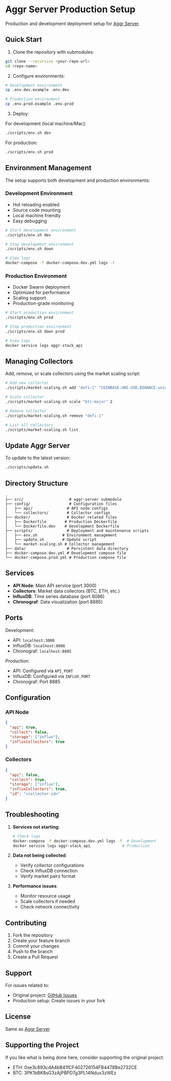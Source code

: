 # Aggr Server Production Setup

Production and development deployment setup for [Aggr Server](https://github.com/Tucsky/aggr-server).

## Quick Start

1. Clone the repository with submodules:
```bash
git clone --recursive <your-repo-url>
cd <repo-name>
```

2. Configure environments:
```bash
# Development environment
cp .env.dev.example .env.dev

# Production environment
cp .env.prod.example .env.prod
```

3. Deploy:

For development (local machine/Mac):
```bash
./scripts/env.sh dev
```

For production:
```bash
./scripts/env.sh prod
```

## Environment Management

The setup supports both development and production environments:

### Development Environment
- Hot reloading enabled
- Source code mounting
- Local machine friendly
- Easy debugging

```bash
# Start development environment
./scripts/env.sh dev

# Stop development environment
./scripts/env.sh down

# View logs
docker-compose -f docker-compose.dev.yml logs -f
```

### Production Environment
- Docker Swarm deployment
- Optimized for performance
- Scaling support
- Production-grade monitoring

```bash
# Start production environment
./scripts/env.sh prod

# Stop production environment
./scripts/env.sh down prod

# View logs
docker service logs aggr-stack_api
```

## Managing Collectors

Add, remove, or scale collectors using the market scaling script:

```bash
# Add new collector
./scripts/market-scaling.sh add "defi-1" "COINBASE:UNI-USD,BINANCE:uniusdt"

# Scale collector
./scripts/market-scaling.sh scale "btc-major" 2

# Remove collector
./scripts/market-scaling.sh remove "defi-1"

# List all collectors
./scripts/market-scaling.sh list
```

## Update Aggr Server

To update to the latest version:
```bash
./scripts/update.sh
```

## Directory Structure

```
.
├── src/                    # aggr-server submodule
├── config/                 # Configuration files
│   ├── api/               # API node configs
│   └── collectors/        # Collector configs
├── docker/                # Docker related files
│   ├── Dockerfile        # Production Dockerfile
│   └── Dockerfile.dev    # Development Dockerfile
├── scripts/               # Deployment and maintenance scripts
│   ├── env.sh           # Environment management
│   ├── update.sh        # Update script
│   └── market-scaling.sh # Collector management
├── data/                  # Persistent data directory
├── docker-compose.dev.yml # Development compose file
└── docker-compose.prod.yml # Production compose file
```

## Services

- **API Node**: Main API service (port 3000)
- **Collectors**: Market data collectors (BTC, ETH, etc.)
- **InfluxDB**: Time series database (port 8086)
- **Chronograf**: Data visualization (port 8885)

## Ports

Development:
- API: `localhost:3000`
- InfluxDB: `localhost:8086`
- Chronograf: `localhost:8885`

Production:
- API: Configured via `API_PORT`
- InfluxDB: Configured via `INFLUX_PORT`
- Chronograf: Port 8885

## Configuration

### API Node
```json
{
  "api": true,
  "collect": false,
  "storage": ["influx"],
  "influxCollectors": true
}
```

### Collectors
```json
{
  "api": false,
  "collect": true,
  "storage": ["influx"],
  "influxCollectors": true,
  "id": "<collector-id>"
}
```

## Troubleshooting

1. **Services not starting**:
   ```bash
   # Check logs
   docker-compose -f docker-compose.dev.yml logs -f  # Development
   docker service logs aggr-stack_api              # Production
   ```

2. **Data not being collected**:
   - Verify collector configurations
   - Check InfluxDB connection
   - Verify market pairs format

3. **Performance issues**:
   - Monitor resource usage
   - Scale collectors if needed
   - Check network connectivity

## Contributing

1. Fork the repository
2. Create your feature branch
3. Commit your changes
4. Push to the branch
5. Create a Pull Request

## Support

For issues related to:
- Original project: [GitHub Issues](https://github.com/Tucsky/aggr-server/issues)
- Production setup: Create issues in your fork

## License

Same as [Aggr Server](https://github.com/Tucsky/aggr-server)

## Supporting the Project

If you like what is being done here, consider supporting the original project:

- ETH: 0xe3c893cdA4bB41fCF402726154FB4478Be2732CE
- BTC: 3PK1bBK8sG3zAjPBPD7g3PL14Ndux3zWEz